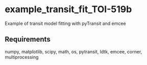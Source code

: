 # example_transit_fit_TOI-519b
Example of transit model fitting with pyTransit and emcee


## Requirements
numpy, matplotlib, scipy, math, os, pytransit, ldtk, emcee, corner, multiprocessing 
